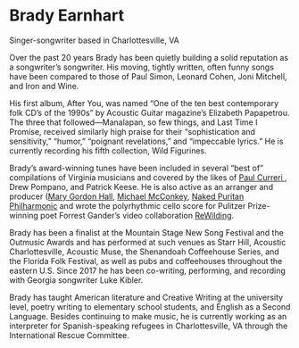 # Brady Earnhart
 Singer-songwriter based in Charlottesville, VA

 Over the past 20 years Brady has been quietly building a solid reputation as a songwriter’s songwriter. His moving, tightly written, often funny songs have been compared to those of Paul Simon, Leonard Cohen, Joni Mitchell, and Iron and Wine.

 His first album, After You, was named “One of the ten best contemporary folk CD’s of the 1990s” by Acoustic Guitar magazine’s Elizabeth Papapetrou. The three that followed—Manalapan, so few things, and Last Time I Promise, received similarly high praise for their “sophistication and sensitivity,” “humor,” “poignant revelations,” and “impeccable lyrics.” He is currently recording his fifth collection, Wild Figurines.

 Brady’s award-winning tunes have been included in several “best of” compilations of Virginia musicians and covered by the likes of [Paul Curreri ](https://youtu.be/nbGjUJVW2BU), Drew Pompano, and Patrick Keese. He is also active as an arranger and producer ([Mary Gordon Hall](https://youtu.be/NS0jIXTchNA), [Michael McConkey](https://youtu.be/H3jO0QKxP4c), [Naked Puritan Philharmonic](https://youtu.be/KMQqd92aWyo) and wrote the polyrhythmic cello score for Pulitzer Prize-winning poet Forrest Gander’s video collaboration [ReWilding](https://youtu.be/t8almAlWzYQ).

 Brady has been a finalist at the Mountain Stage New Song Festival and the Outmusic Awards and has performed at such venues as Starr Hill, Acoustic Charlottesville, Acoustic Muse, the Shenandoah Coffeehouse Series, and the Florida Folk Festival, as well as pubs and coffeehouses throughout the eastern U.S. Since 2017 he has been co-writing, performing, and recording with Georgia songwriter Luke Kibler.

 Brady has taught American literature and Creative Writing at the university level, poetry writing to elementary school students, and English as a Second Language. Besides continuing to make music, he is currently working as an interpreter for Spanish-speaking refugees in Charlottesville, VA through the International Rescue Committee.
